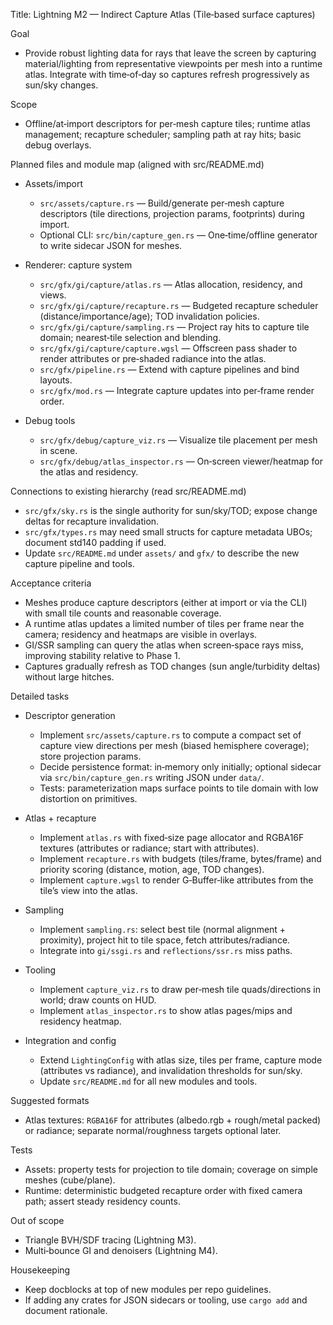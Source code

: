 Title: Lightning M2 — Indirect Capture Atlas (Tile‑based surface captures)

Goal
- Provide robust lighting data for rays that leave the screen by capturing material/lighting from representative viewpoints per mesh into a runtime atlas. Integrate with time‑of‑day so captures refresh progressively as sun/sky changes.

Scope
- Offline/at‑import descriptors for per‑mesh capture tiles; runtime atlas management; recapture scheduler; sampling path at ray hits; basic debug overlays.

Planned files and module map (aligned with src/README.md)
- Assets/import
  - `src/assets/capture.rs` — Build/generate per‑mesh capture descriptors (tile directions, projection params, footprints) during import.
  - Optional CLI: `src/bin/capture_gen.rs` — One‑time/offline generator to write sidecar JSON for meshes.

- Renderer: capture system
  - `src/gfx/gi/capture/atlas.rs` — Atlas allocation, residency, and views.
  - `src/gfx/gi/capture/recapture.rs` — Budgeted recapture scheduler (distance/importance/age); TOD invalidation policies.
  - `src/gfx/gi/capture/sampling.rs` — Project ray hits to capture tile domain; nearest‑tile selection and blending.
  - `src/gfx/gi/capture/capture.wgsl` — Offscreen pass shader to render attributes or pre‑shaded radiance into the atlas.
  - `src/gfx/pipeline.rs` — Extend with capture pipelines and bind layouts.
  - `src/gfx/mod.rs` — Integrate capture updates into per‑frame render order.

- Debug tools
  - `src/gfx/debug/capture_viz.rs` — Visualize tile placement per mesh in scene.
  - `src/gfx/debug/atlas_inspector.rs` — On‑screen viewer/heatmap for the atlas and residency.

Connections to existing hierarchy (read src/README.md)
- `src/gfx/sky.rs` is the single authority for sun/sky/TOD; expose change deltas for recapture invalidation.
- `src/gfx/types.rs` may need small structs for capture metadata UBOs; document std140 padding if used.
- Update `src/README.md` under `assets/` and `gfx/` to describe the new capture pipeline and tools.

Acceptance criteria
- Meshes produce capture descriptors (either at import or via the CLI) with small tile counts and reasonable coverage.
- A runtime atlas updates a limited number of tiles per frame near the camera; residency and heatmaps are visible in overlays.
- GI/SSR sampling can query the atlas when screen‑space rays miss, improving stability relative to Phase 1.
- Captures gradually refresh as TOD changes (sun angle/turbidity deltas) without large hitches.

Detailed tasks
- Descriptor generation
  - Implement `src/assets/capture.rs` to compute a compact set of capture view directions per mesh (biased hemisphere coverage); store projection params.
  - Decide persistence format: in‑memory only initially; optional sidecar via `src/bin/capture_gen.rs` writing JSON under `data/`.
  - Tests: parameterization maps surface points to tile domain with low distortion on primitives.

- Atlas + recapture
  - Implement `atlas.rs` with fixed‑size page allocator and RGBA16F textures (attributes or radiance; start with attributes).
  - Implement `recapture.rs` with budgets (tiles/frame, bytes/frame) and priority scoring (distance, motion, age, TOD changes).
  - Implement `capture.wgsl` to render G‑Buffer‑like attributes from the tile’s view into the atlas.

- Sampling
  - Implement `sampling.rs`: select best tile (normal alignment + proximity), project hit to tile space, fetch attributes/radiance.
  - Integrate into `gi/ssgi.rs` and `reflections/ssr.rs` miss paths.

- Tooling
  - Implement `capture_viz.rs` to draw per‑mesh tile quads/directions in world; draw counts on HUD.
  - Implement `atlas_inspector.rs` to show atlas pages/mips and residency heatmap.

- Integration and config
  - Extend `LightingConfig` with atlas size, tiles per frame, capture mode (attributes vs radiance), and invalidation thresholds for sun/sky.
  - Update `src/README.md` for all new modules and tools.

Suggested formats
- Atlas textures: `RGBA16F` for attributes (albedo.rgb + rough/metal packed) or radiance; separate normal/roughness targets optional later.

Tests
- Assets: property tests for projection to tile domain; coverage on simple meshes (cube/plane).
- Runtime: deterministic budgeted recapture order with fixed camera path; assert steady residency counts.

Out of scope
- Triangle BVH/SDF tracing (Lightning M3).
- Multi‑bounce GI and denoisers (Lightning M4).

Housekeeping
- Keep docblocks at top of new modules per repo guidelines.
- If adding any crates for JSON sidecars or tooling, use `cargo add` and document rationale.

